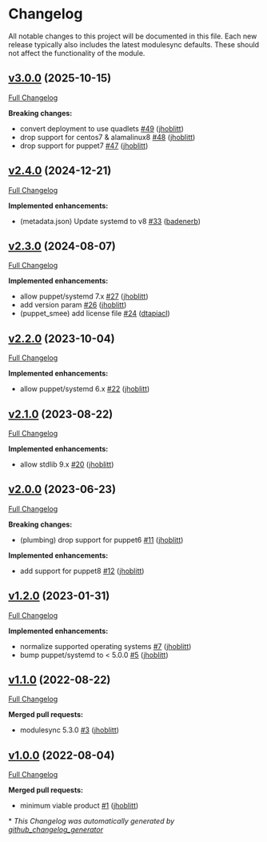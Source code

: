 # Changelog

All notable changes to this project will be documented in this file.
Each new release typically also includes the latest modulesync defaults.
These should not affect the functionality of the module.

## [v3.0.0](https://github.com/lsst-it/puppet-smee/tree/v3.0.0) (2025-10-15)

[Full Changelog](https://github.com/lsst-it/puppet-smee/compare/v2.4.0...v3.0.0)

**Breaking changes:**

- convert deployment to use quadlets [\#49](https://github.com/lsst-it/puppet-smee/pull/49) ([jhoblitt](https://github.com/jhoblitt))
- drop support for centos7 & alamalinux8 [\#48](https://github.com/lsst-it/puppet-smee/pull/48) ([jhoblitt](https://github.com/jhoblitt))
- drop support for puppet7 [\#47](https://github.com/lsst-it/puppet-smee/pull/47) ([jhoblitt](https://github.com/jhoblitt))

## [v2.4.0](https://github.com/lsst-it/puppet-smee/tree/v2.4.0) (2024-12-21)

[Full Changelog](https://github.com/lsst-it/puppet-smee/compare/v2.3.0...v2.4.0)

**Implemented enhancements:**

- \(metadata.json\) Update systemd to v8 [\#33](https://github.com/lsst-it/puppet-smee/pull/33) ([badenerb](https://github.com/badenerb))

## [v2.3.0](https://github.com/lsst-it/puppet-smee/tree/v2.3.0) (2024-08-07)

[Full Changelog](https://github.com/lsst-it/puppet-smee/compare/v2.2.0...v2.3.0)

**Implemented enhancements:**

- allow puppet/systemd 7.x [\#27](https://github.com/lsst-it/puppet-smee/pull/27) ([jhoblitt](https://github.com/jhoblitt))
- add version param [\#26](https://github.com/lsst-it/puppet-smee/pull/26) ([jhoblitt](https://github.com/jhoblitt))
- \(puppet\_smee\) add license file [\#24](https://github.com/lsst-it/puppet-smee/pull/24) ([dtapiacl](https://github.com/dtapiacl))

## [v2.2.0](https://github.com/lsst-it/puppet-smee/tree/v2.2.0) (2023-10-04)

[Full Changelog](https://github.com/lsst-it/puppet-smee/compare/v2.1.0...v2.2.0)

**Implemented enhancements:**

- allow puppet/systemd 6.x [\#22](https://github.com/lsst-it/puppet-smee/pull/22) ([jhoblitt](https://github.com/jhoblitt))

## [v2.1.0](https://github.com/lsst-it/puppet-smee/tree/v2.1.0) (2023-08-22)

[Full Changelog](https://github.com/lsst-it/puppet-smee/compare/v2.0.0...v2.1.0)

**Implemented enhancements:**

- allow stdlib 9.x [\#20](https://github.com/lsst-it/puppet-smee/pull/20) ([jhoblitt](https://github.com/jhoblitt))

## [v2.0.0](https://github.com/lsst-it/puppet-smee/tree/v2.0.0) (2023-06-23)

[Full Changelog](https://github.com/lsst-it/puppet-smee/compare/v1.2.0...v2.0.0)

**Breaking changes:**

- \(plumbing\) drop support for puppet6 [\#11](https://github.com/lsst-it/puppet-smee/pull/11) ([jhoblitt](https://github.com/jhoblitt))

**Implemented enhancements:**

- add support for puppet8 [\#12](https://github.com/lsst-it/puppet-smee/pull/12) ([jhoblitt](https://github.com/jhoblitt))

## [v1.2.0](https://github.com/lsst-it/puppet-smee/tree/v1.2.0) (2023-01-31)

[Full Changelog](https://github.com/lsst-it/puppet-smee/compare/v1.1.0...v1.2.0)

**Implemented enhancements:**

- normalize supported operating systems [\#7](https://github.com/lsst-it/puppet-smee/pull/7) ([jhoblitt](https://github.com/jhoblitt))
- bump puppet/systemd to \< 5.0.0 [\#5](https://github.com/lsst-it/puppet-smee/pull/5) ([jhoblitt](https://github.com/jhoblitt))

## [v1.1.0](https://github.com/lsst-it/puppet-smee/tree/v1.1.0) (2022-08-22)

[Full Changelog](https://github.com/lsst-it/puppet-smee/compare/v1.0.0...v1.1.0)

**Merged pull requests:**

- modulesync 5.3.0 [\#3](https://github.com/lsst-it/puppet-smee/pull/3) ([jhoblitt](https://github.com/jhoblitt))

## [v1.0.0](https://github.com/lsst-it/puppet-smee/tree/v1.0.0) (2022-08-04)

[Full Changelog](https://github.com/lsst-it/puppet-smee/compare/d29c12c679cbe7719e843219bef5c3861c733740...v1.0.0)

**Merged pull requests:**

- minimum viable product [\#1](https://github.com/lsst-it/puppet-smee/pull/1) ([jhoblitt](https://github.com/jhoblitt))



\* *This Changelog was automatically generated by [github_changelog_generator](https://github.com/github-changelog-generator/github-changelog-generator)*
